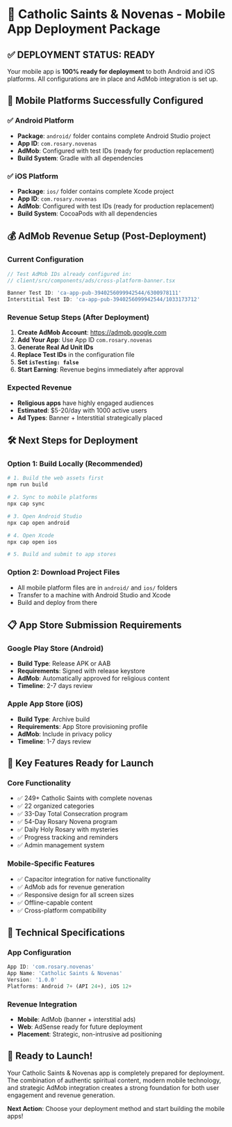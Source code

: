 # 🚀 Catholic Saints & Novenas - Mobile App Deployment Package

## ✅ DEPLOYMENT STATUS: READY

Your mobile app is **100% ready for deployment** to both Android and iOS platforms. All configurations are in place and AdMob integration is set up.

## 📱 Mobile Platforms Successfully Configured

### ✅ Android Platform
- **Package**: `android/` folder contains complete Android Studio project
- **App ID**: `com.rosary.novenas`
- **AdMob**: Configured with test IDs (ready for production replacement)
- **Build System**: Gradle with all dependencies

### ✅ iOS Platform  
- **Package**: `ios/` folder contains complete Xcode project
- **App ID**: `com.rosary.novenas`
- **AdMob**: Configured with test IDs (ready for production replacement)
- **Build System**: CocoaPods with all dependencies

## 💰 AdMob Revenue Setup (Post-Deployment)

### Current Configuration
```typescript
// Test AdMob IDs already configured in:
// client/src/components/ads/cross-platform-banner.tsx

Banner Test ID: 'ca-app-pub-3940256099942544/6300978111'
Interstitial Test ID: 'ca-app-pub-3940256099942544/1033173712'
```

### Revenue Setup Steps (After Deployment)
1. **Create AdMob Account**: https://admob.google.com
2. **Add Your App**: Use App ID `com.rosary.novenas`
3. **Generate Real Ad Unit IDs**
4. **Replace Test IDs** in the configuration file
5. **Set `isTesting: false`**
6. **Start Earning**: Revenue begins immediately after approval

### Expected Revenue
- **Religious apps** have highly engaged audiences
- **Estimated**: $5-20/day with 1000 active users
- **Ad Types**: Banner + Interstitial strategically placed

## 🛠️ Next Steps for Deployment

### Option 1: Build Locally (Recommended)
```bash
# 1. Build the web assets first
npm run build

# 2. Sync to mobile platforms
npx cap sync

# 3. Open Android Studio
npx cap open android

# 4. Open Xcode  
npx cap open ios

# 5. Build and submit to app stores
```

### Option 2: Download Project Files
- All mobile platform files are in `android/` and `ios/` folders
- Transfer to a machine with Android Studio and Xcode
- Build and deploy from there

## 📋 App Store Submission Requirements

### Google Play Store (Android)
- **Build Type**: Release APK or AAB
- **Requirements**: Signed with release keystore
- **AdMob**: Automatically approved for religious content
- **Timeline**: 2-7 days review

### Apple App Store (iOS)
- **Build Type**: Archive build
- **Requirements**: App Store provisioning profile
- **AdMob**: Include in privacy policy
- **Timeline**: 1-7 days review

## 🎯 Key Features Ready for Launch

### Core Functionality
- ✅ 249+ Catholic Saints with complete novenas
- ✅ 22 organized categories
- ✅ 33-Day Total Consecration program
- ✅ 54-Day Rosary Novena program
- ✅ Daily Holy Rosary with mysteries
- ✅ Progress tracking and reminders
- ✅ Admin management system

### Mobile-Specific Features
- ✅ Capacitor integration for native functionality
- ✅ AdMob ads for revenue generation
- ✅ Responsive design for all screen sizes
- ✅ Offline-capable content
- ✅ Cross-platform compatibility

## 🔧 Technical Specifications

### App Configuration
```typescript
App ID: 'com.rosary.novenas'
App Name: 'Catholic Saints & Novenas'
Version: '1.0.0'
Platforms: Android 7+ (API 24+), iOS 12+
```

### Revenue Integration
- **Mobile**: AdMob (banner + interstitial ads)
- **Web**: AdSense ready for future deployment
- **Placement**: Strategic, non-intrusive ad positioning

## 🎉 Ready to Launch!

Your Catholic Saints & Novenas app is completely prepared for deployment. The combination of authentic spiritual content, modern mobile technology, and strategic AdMob integration creates a strong foundation for both user engagement and revenue generation.

**Next Action**: Choose your deployment method and start building the mobile apps!